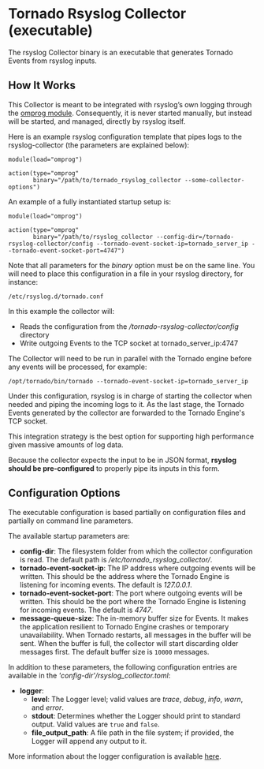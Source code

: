 # Tornado Rsyslog Collector (executable)

The rsyslog Collector binary is an executable that generates Tornado Events from
rsyslog inputs.



## How It Works

This Collector is meant to be integrated with rsyslog’s own logging through the
[omprog module](https://www.rsyslog.com/doc/v8-stable/configuration/modules/omprog.html).
Consequently, it is never started manually, but instead will be started, and managed,
directly by rsyslog itself.

Here is an example rsyslog configuration template that pipes logs to the rsyslog-collector
(the parameters are explained below):
```
module(load="omprog")

action(type="omprog"
       binary="/path/to/tornado_rsyslog_collector --some-collector-options")
```

An example of a fully instantiated startup setup is:
```
module(load="omprog")

action(type="omprog"
       binary="/path/to/rsyslog_collector --config-dir=/tornado-rsyslog-collector/config --tornado-event-socket-ip=tornado_server_ip --tornado-event-socket-port=4747")
```

<!-- This part may only be necessary for non-expert users. Hide until later? -->
Note that all parameters for the _binary_ option must be on the same line. You will need to
place this configuration in a file in your rsyslog directory, for instance:
```
/etc/rsyslog.d/tornado.conf
```

In this example the collector will:
- Reads the configuration from the _/tornado-rsyslog-collector/config_ directory
- Write outgoing Events to the TCP socket at tornado_server_ip:4747

The Collector will need to be run in parallel with the Tornado engine before any events will be
processed, for example:  <!-- Link to the description of that executable -->
```
/opt/tornado/bin/tornado --tornado-event-socket-ip=tornado_server_ip
```

Under this configuration, rsyslog is in charge of starting the collector when needed and piping
the incoming logs to it. As the last stage, the Tornado Events generated by the collector are
forwarded to the Tornado Engine's TCP socket.

This integration strategy is the best option for supporting high performance given massive
amounts of log data.

Because the collector expects the input to be in JSON format, **rsyslog should be pre-configured**
to properly pipe its inputs in this form.



## Configuration Options

The executable configuration is based partially on configuration files and partially on command
line parameters.

The available startup parameters are:
- __config-dir__:  The filesystem folder from which the collector configuration is read.
  The default path is _/etc/tornado_rsyslog_collector/_.
- __tornado-event-socket-ip__:  The IP address where outgoing events will be written.
  This should be the address where the Tornado Engine is listening for incoming events.
  The default is _127.0.0.1_.
- __tornado-event-socket-port__:  The port where outgoing events will be written.
  This should be the port where the Tornado Engine is listening for incoming events.
  The default is _4747_.
- __message-queue-size__:  The in-memory buffer size for Events. It makes the application
  resilient to Tornado Engine crashes or temporary unavailability.
  When Tornado restarts, all messages in the buffer will be sent.
  When the buffer is full, the collector will start discarding older messages first.
  The default buffer size is `10000` messages.

In addition to these parameters, the following configuration entries are available in the 
_'config-dir'/rsyslog_collector.toml_:
- __logger__:
    - __level__:  The Logger level; valid values are _trace_, _debug_, _info_, _warn_, and
      _error_.
    - __stdout__:  Determines whether the Logger should print to standard output.
      Valid values are `true` and `false`.
    - __file_output_path__:  A file path in the file system; if provided, the Logger will
      append any output to it.

More information about the logger configuration is available
[here](../../../common/logger/doc/README.md).
